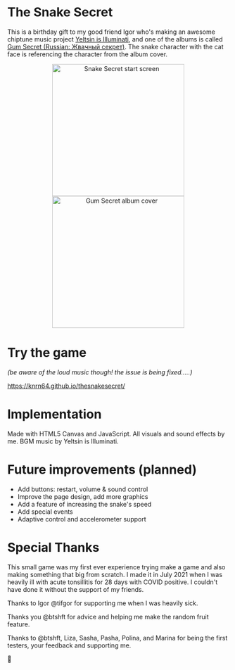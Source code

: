 
# The Snake Secret

This is a birthday gift to my good friend Igor who's making an awesome chiptune music project [Yeltsin is Illuminati](https://yeltsinisilluminati.bandcamp.com/), and one of the albums is called [Gum Secret (Russian: Жвачный секрет)](https://yeltsinisilluminati.bandcamp.com/album/-). The snake character with the cat face is referencing the character from the album cover.
<p align="center"><img src="https://knrn64.github.io/thesnakesecret/img/title-screen.gif" alt="Snake Secret start screen" width="300"/>
<img src="https://f4.bcbits.com/img/a0362229224_16.jpg" alt="Gum Secret album cover" width="300"/></p>

# Try the game

*(be aware of the loud music though! the issue is being fixed.....)*

https://knrn64.github.io/thesnakesecret/

# Implementation

Made with HTML5 Canvas and JavaScript. All visuals and sound effects by me. BGM music by Yeltsin is Illuminati.

# Future improvements (planned)

- Add buttons: restart, volume & sound control
- Improve the page design, add more graphics
- Add a feature of increasing the snake's speed
- Add special events 
- Adaptive control and accelerometer support


# Special Thanks

This small game was my first ever experience trying make a game and also making something that big from scratch. I made it in July 2021 when I was heavily ill with acute tonsillitis for 28 days with COVID positive. I couldn't have done it without the support of my friends.

Thanks to Igor @tifgor for supporting me when I was heavily sick.

Thanks you @btshft for advice and helping me make the random fruit feature.

Thanks to @btshft, Liza, Sasha, Pasha, Polina, and Marina for being the first testers, your feedback and supporting me.

🤍
